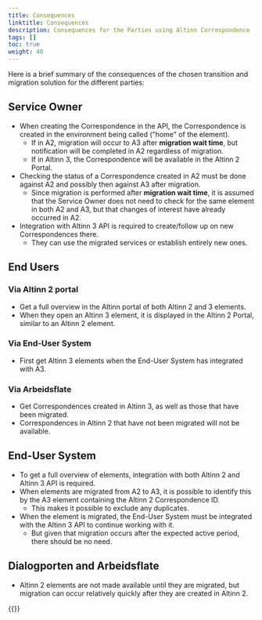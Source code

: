 ```yaml
---
title: Consequences
linktitle: Consequences
description: Consequences for the Parties using Altinn Correspondence
tags: []
toc: true
weight: 40
---
```


Here is a brief summary of the consequences of the chosen transition and migration solution for the different parties:

## Service Owner

- When creating the Correspondence in the API, the Correspondence is created in the environment being called ("home" of the element).
  - If in A2, migration will occur to A3 after **migration wait time**, but notification will be completed in A2 regardless of migration.
  - If in Altinn 3, the Correspondence will be available in the Altinn 2 Portal.
- Checking the status of a Correspondence created in A2 must be done against A2 and possibly then against A3 after migration.
  - Since migration is performed after **migration wait time**, it is assumed that the Service Owner does not need to check for the same element in both A2 and A3, but that changes of interest have already occurred in A2.
- Integration with Altinn 3 API is required to create/follow up on new Correspondences there.
  - They can use the migrated services or establish entirely new ones.

## End Users

### Via Altinn 2 portal

- Get a full overview in the Altinn portal of both Altinn 2 and 3 elements.
- When they open an Altinn 3 element, it is displayed in the Altinn 2 Portal, similar to an Altinn 2 element.

### Via End-User System

- First get Altinn 3 elements when the End-User System has integrated with A3.

### Via Arbeidsflate

- Get Correspondences created in Altinn 3, as well as those that have been migrated.
- Correspondences in Altinn 2 that have not been migrated will not be available.

## End-User System

- To get a full overview of elements, integration with both Altinn 2 and Altinn 3 API is required.
- When elements are migrated from A2 to A3, it is possible to identify this by the A3 element containing the Altinn 2 Correspondence ID.
  - This makes it possible to exclude any duplicates.
- When the element is migrated, the End-User System must be integrated with the Altinn 3 API to continue working with it.
  - But given that migration occurs after the expected active period, there should be no need.

## Dialogporten and Arbeidsflate

- Altinn 2 elements are not made available until they are migrated, but migration can occur relatively quickly after they are created in Altinn 2.

{{<children />}}
